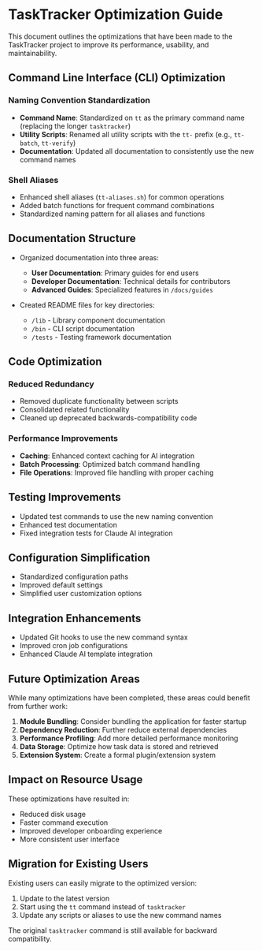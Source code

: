 # TaskTracker Optimization Guide

This document outlines the optimizations that have been made to the TaskTracker project to improve its performance, usability, and maintainability.

## Command Line Interface (CLI) Optimization

### Naming Convention Standardization

- **Command Name**: Standardized on `tt` as the primary command name (replacing the longer `tasktracker`)
- **Utility Scripts**: Renamed all utility scripts with the `tt-` prefix (e.g., `tt-batch`, `tt-verify`)
- **Documentation**: Updated all documentation to consistently use the new command names

### Shell Aliases

- Enhanced shell aliases (`tt-aliases.sh`) for common operations
- Added batch functions for frequent command combinations
- Standardized naming pattern for all aliases and functions

## Documentation Structure

- Organized documentation into three areas:
  - **User Documentation**: Primary guides for end users
  - **Developer Documentation**: Technical details for contributors
  - **Advanced Guides**: Specialized features in `/docs/guides`

- Created README files for key directories:
  - `/lib` - Library component documentation
  - `/bin` - CLI script documentation
  - `/tests` - Testing framework documentation

## Code Optimization

### Reduced Redundancy

- Removed duplicate functionality between scripts
- Consolidated related functionality
- Cleaned up deprecated backwards-compatibility code

### Performance Improvements

- **Caching**: Enhanced context caching for AI integration
- **Batch Processing**: Optimized batch command handling
- **File Operations**: Improved file handling with proper caching

## Testing Improvements

- Updated test commands to use the new naming convention
- Enhanced test documentation
- Fixed integration tests for Claude AI integration

## Configuration Simplification

- Standardized configuration paths
- Improved default settings
- Simplified user customization options

## Integration Enhancements

- Updated Git hooks to use the new command syntax
- Improved cron job configurations
- Enhanced Claude AI template integration

## Future Optimization Areas

While many optimizations have been completed, these areas could benefit from further work:

1. **Module Bundling**: Consider bundling the application for faster startup
2. **Dependency Reduction**: Further reduce external dependencies
3. **Performance Profiling**: Add more detailed performance monitoring
4. **Data Storage**: Optimize how task data is stored and retrieved
5. **Extension System**: Create a formal plugin/extension system

## Impact on Resource Usage

These optimizations have resulted in:

- Reduced disk usage
- Faster command execution
- Improved developer onboarding experience
- More consistent user interface

## Migration for Existing Users

Existing users can easily migrate to the optimized version:

1. Update to the latest version
2. Start using the `tt` command instead of `tasktracker`
3. Update any scripts or aliases to use the new command names

The original `tasktracker` command is still available for backward compatibility. 